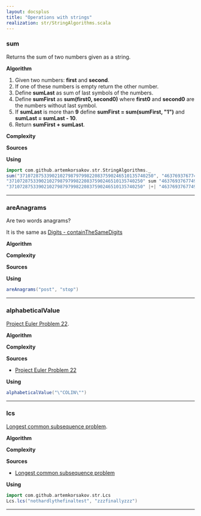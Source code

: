 ```yaml
---
layout: docsplus
title: "Operations with strings"
realization: str/StringAlgorithms.scala
---
```


### sum
Returns the sum of two numbers given as a string.

**Algorithm**
1. Given two numbers: **first** and **second**.
2. If one of these numbers is empty return the other number.
3. Define **sumLast** as sum of last symbols of the numbers.
4. Define **sumFirst** as **sum(first0, second0)** where **first0** and **second0** are the numbers without last symbol.
5. If **sumLast** is more than **9** define **sumFirst = sum(sumFirst, "1")** and **sumLast = sumLast - 10**.
6. Return **sumFirst + sumLast**.

**Complexity**
     
**Sources** 

**Using**
```scala mdoc
import com.github.artemkorsakov.str.StringAlgorithms._
sum("37107287533902102798797998220837590246510135740250", "46376937677490009712648124896970078050417018260538") 
"37107287533902102798797998220837590246510135740250" sum "46376937677490009712648124896970078050417018260538"
"37107287533902102798797998220837590246510135740250" |+| "46376937677490009712648124896970078050417018260538"
```

---

### areAnagrams
Are two words anagrams? 

It is the same as [Digits - containTheSameDigits](../digital/digits#containthesamedigits)

**Algorithm**

**Complexity**
     
**Sources** 

**Using**
```scala mdoc
areAnagrams("post", "stop")
```

---

### alphabeticalValue
[Project Euler Problem 22](https://projecteuler.net/problem=22).

**Algorithm**

**Complexity**
     
**Sources** 
- [Project Euler Problem 22](https://projecteuler.net/problem=22)

**Using**
```scala mdoc
alphabeticalValue("\"COLIN\"")
```

---

### lcs
[Longest common subsequence problem](https://en.wikipedia.org/wiki/Longest_common_subsequence_problem).

**Algorithm**

**Complexity**

**Sources**
- [Longest common subsequence problem](https://en.wikipedia.org/wiki/Longest_common_subsequence_problem)

**Using**
```scala mdoc
import com.github.artemkorsakov.str.Lcs
Lcs.lcs("nothardlythefinaltest", "zzzfinallyzzz")
```

---

